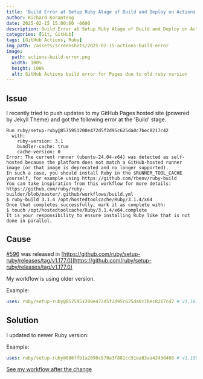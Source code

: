 ```yaml
---
title: 'Build Error at Setup Ruby Atage of Build and Deploy on Actions'
author: Richard Koranteng
date: 2025-02-15 15:00:00 -0600
description: Build Error at Setup Ruby Atage of Build and Deploy on Action
categories: [Git, GitHub]
tags: [GitHub Actions, Ruby]
img_path: /assets/screenshots/2025-02-15-actions-build-error
image:
  path: actions-build-error.png
  width: 100%
  height: 100%
  alt: GitHub Actions build error for Pages due to old ruby version
---
```


## Issue
I recently tried to push updates to my GitHub Pages hosted site (powered by Jekyll Theme) and got the following error at the 'Build' stage.
```text
Run ruby/setup-ruby@8575951200e472d5f2d95c625da0c7bec8217c42
  with:
    ruby-version: 3.1
    bundler-cache: true
    cache-version: 0
Error: The current runner (ubuntu-24.04-x64) was detected as self-hosted because the platform does not match a GitHub-hosted runner image (or that image is deprecated and no longer supported).
In such a case, you should install Ruby in the $RUNNER_TOOL_CACHE yourself, for example using https://github.com/rbenv/ruby-build
You can take inspiration from this workflow for more details: https://github.com/ruby/ruby-builder/blob/master/.github/workflows/build.yml
$ ruby-build 3.1.4 /opt/hostedtoolcache/Ruby/3.1.4/x64
Once that completes successfully, mark it as complete with:
$ touch /opt/hostedtoolcache/Ruby/3.1.4/x64.complete
It is your responsibility to ensure installing Ruby like that is not done in parallel.
```

## Cause
[#596](https://github.com/ruby/setup-ruby/pull/596) was released in [https://github.com/ruby/setup-ruby/releases/tag/v1.177.0](https://github.com/ruby/setup-ruby/releases/tag/v1.177.0)

My workflow is using older version.

Example:
```yml
uses: ruby/setup-ruby@8575951200e472d5f2d95c625da0c7bec8217c42 # v1.161.0
```

## Solution
I updated to newer Ruby version:

Example:
```yml
uses: ruby/setup-ruby@086ffb1a2090c870a3f881cc91ea83aa4243d408 # v1.195.0
```

[See my workflow after the change](https://github.com/RKKoranteng/rkkoranteng-blog/blob/main/.github/workflows/jekyll.yml#L37)
